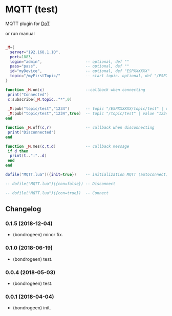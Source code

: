 # MQTT (test)

 MQTT plugin for [DoT](https://github.com/bondrogeen/DoT)

or run manual

```lua

_M={
  server="192.168.1.10",  
  port=1883,              
  login="admin",                   -- optional, def ""
  pass="pass",                     -- optional, def ""
  id="myDevice",                   -- optional, def "ESPXXXXXX"
  topic="/myFirstTopic/"           -- start topic. optional, def "/ESPXXXXXX/"
}

function _M.on(c)                  --callback when connecting
 print("Connected")
 c:subscribe(_M.topic.."*",0)  
 
 _M:pub("topic/test","1234")       -- topic "/ESPXXXXXX/topic/test" | value "1234"
 _M:pub("topic/test","1234",true)  -- topic "/topic/test" | value "1234"
end

function _M.off(c,r)               -- callback when disconnecting
 print("Disconnected")
end

function _M.mes(c,t,d)             -- callback message
 if d then
  print(t..":"..d)
 end
end

dofile("MQTT.lua")({init=true})    -- initialization MQTT (autoconnect) 

-- dofile("MQTT.lua")({con=false}) -- Disconnect

-- dofile("MQTT.lua")({con=true})  -- Connect


```



## Changelog

### 0.1.5 (2018-12-04)
* (bondrogeen) minor fix.
### 0.1.0 (2018-06-19)
* (bondrogeen) test.
### 0.0.4 (2018-05-03)
* (bondrogeen) test.
### 0.0.1 (2018-04-04)
* (bondrogeen) init.